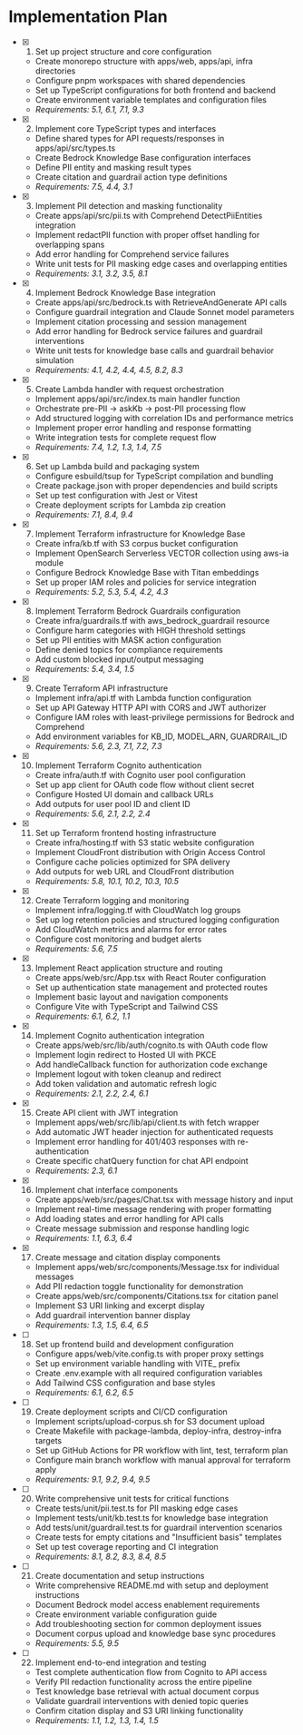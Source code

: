 # Implementation Plan

- [x] 1. Set up project structure and core configuration

  - Create monorepo structure with apps/web, apps/api, infra directories
  - Configure pnpm workspaces with shared dependencies
  - Set up TypeScript configurations for both frontend and backend
  - Create environment variable templates and configuration files
  - _Requirements: 5.1, 6.1, 7.1, 9.3_

- [x] 2. Implement core TypeScript types and interfaces

  - Define shared types for API requests/responses in apps/api/src/types.ts
  - Create Bedrock Knowledge Base configuration interfaces
  - Define PII entity and masking result types
  - Create citation and guardrail action type definitions
  - _Requirements: 7.5, 4.4, 3.1_

- [x] 3. Implement PII detection and masking functionality

  - Create apps/api/src/pii.ts with Comprehend DetectPiiEntities integration
  - Implement redactPII function with proper offset handling for overlapping spans
  - Add error handling for Comprehend service failures
  - Write unit tests for PII masking edge cases and overlapping entities
  - _Requirements: 3.1, 3.2, 3.5, 8.1_

- [x] 4. Implement Bedrock Knowledge Base integration

  - Create apps/api/src/bedrock.ts with RetrieveAndGenerate API calls
  - Configure guardrail integration and Claude Sonnet model parameters
  - Implement citation processing and session management
  - Add error handling for Bedrock service failures and guardrail interventions
  - Write unit tests for knowledge base calls and guardrail behavior simulation
  - _Requirements: 4.1, 4.2, 4.4, 4.5, 8.2, 8.3_

- [x] 5. Create Lambda handler with request orchestration

  - Implement apps/api/src/index.ts main handler function
  - Orchestrate pre-PII → askKb → post-PII processing flow
  - Add structured logging with correlation IDs and performance metrics
  - Implement proper error handling and response formatting
  - Write integration tests for complete request flow
  - _Requirements: 7.4, 1.2, 1.3, 1.4, 7.5_

- [x] 6. Set up Lambda build and packaging system

  - Configure esbuild/tsup for TypeScript compilation and bundling
  - Create package.json with proper dependencies and build scripts
  - Set up test configuration with Jest or Vitest
  - Create deployment scripts for Lambda zip creation
  - _Requirements: 7.1, 8.4, 9.4_

- [x] 7. Implement Terraform infrastructure for Knowledge Base

  - Create infra/kb.tf with S3 corpus bucket configuration
  - Implement OpenSearch Serverless VECTOR collection using aws-ia module
  - Configure Bedrock Knowledge Base with Titan embeddings
  - Set up proper IAM roles and policies for service integration
  - _Requirements: 5.2, 5.3, 5.4, 4.2, 4.3_

- [x] 8. Implement Terraform Bedrock Guardrails configuration

  - Create infra/guardrails.tf with aws_bedrock_guardrail resource
  - Configure harm categories with HIGH threshold settings
  - Set up PII entities with MASK action configuration
  - Define denied topics for compliance requirements
  - Add custom blocked input/output messaging
  - _Requirements: 5.4, 3.4, 1.5_

- [x] 9. Create Terraform API infrastructure

  - Implement infra/api.tf with Lambda function configuration
  - Set up API Gateway HTTP API with CORS and JWT authorizer
  - Configure IAM roles with least-privilege permissions for Bedrock and Comprehend
  - Add environment variables for KB_ID, MODEL_ARN, GUARDRAIL_ID
  - _Requirements: 5.6, 2.3, 7.1, 7.2, 7.3_

- [x] 10. Implement Terraform Cognito authentication

  - Create infra/auth.tf with Cognito user pool configuration
  - Set up app client for OAuth code flow without client secret
  - Configure Hosted UI domain and callback URLs
  - Add outputs for user pool ID and client ID
  - _Requirements: 5.6, 2.1, 2.2, 2.4_

- [x] 11. Set up Terraform frontend hosting infrastructure

  - Create infra/hosting.tf with S3 static website configuration
  - Implement CloudFront distribution with Origin Access Control
  - Configure cache policies optimized for SPA delivery
  - Add outputs for web URL and CloudFront distribution
  - _Requirements: 5.8, 10.1, 10.2, 10.3, 10.5_

- [x] 12. Create Terraform logging and monitoring

  - Implement infra/logging.tf with CloudWatch log groups
  - Set up log retention policies and structured logging configuration
  - Add CloudWatch metrics and alarms for error rates
  - Configure cost monitoring and budget alerts
  - _Requirements: 5.6, 7.5_

- [x] 13. Implement React application structure and routing

  - Create apps/web/src/App.tsx with React Router configuration
  - Set up authentication state management and protected routes
  - Implement basic layout and navigation components
  - Configure Vite with TypeScript and Tailwind CSS
  - _Requirements: 6.1, 6.2, 1.1_

- [x] 14. Implement Cognito authentication integration

  - Create apps/web/src/lib/auth/cognito.ts with OAuth code flow
  - Implement login redirect to Hosted UI with PKCE
  - Add handleCallback function for authorization code exchange
  - Implement logout with token cleanup and redirect
  - Add token validation and automatic refresh logic
  - _Requirements: 2.1, 2.2, 2.4, 6.1_

- [x] 15. Create API client with JWT integration

  - Implement apps/web/src/lib/api/client.ts with fetch wrapper
  - Add automatic JWT header injection for authenticated requests
  - Implement error handling for 401/403 responses with re-authentication
  - Create specific chatQuery function for chat API endpoint
  - _Requirements: 2.3, 6.1_

- [x] 16. Implement chat interface components

  - Create apps/web/src/pages/Chat.tsx with message history and input
  - Implement real-time message rendering with proper formatting
  - Add loading states and error handling for API calls
  - Create message submission and response handling logic
  - _Requirements: 1.1, 6.3, 6.4_

- [x] 17. Create message and citation display components

  - Implement apps/web/src/components/Message.tsx for individual messages
  - Add PII redaction toggle functionality for demonstration
  - Create apps/web/src/components/Citations.tsx for citation panel
  - Implement S3 URI linking and excerpt display
  - Add guardrail intervention banner display
  - _Requirements: 1.3, 1.5, 6.4, 6.5_

- [ ] 18. Set up frontend build and development configuration

  - Configure apps/web/vite.config.ts with proper proxy settings
  - Set up environment variable handling with VITE\_ prefix
  - Create .env.example with all required configuration variables
  - Add Tailwind CSS configuration and base styles
  - _Requirements: 6.1, 6.2, 6.5_

- [ ] 19. Create deployment scripts and CI/CD configuration

  - Implement scripts/upload-corpus.sh for S3 document upload
  - Create Makefile with package-lambda, deploy-infra, destroy-infra targets
  - Set up GitHub Actions for PR workflow with lint, test, terraform plan
  - Configure main branch workflow with manual approval for terraform apply
  - _Requirements: 9.1, 9.2, 9.4, 9.5_

- [ ] 20. Write comprehensive unit tests for critical functions

  - Create tests/unit/pii.test.ts for PII masking edge cases
  - Implement tests/unit/kb.test.ts for knowledge base integration
  - Add tests/unit/guardrail.test.ts for guardrail intervention scenarios
  - Create tests for empty citations and "Insufficient basis" templates
  - Set up test coverage reporting and CI integration
  - _Requirements: 8.1, 8.2, 8.3, 8.4, 8.5_

- [ ] 21. Create documentation and setup instructions

  - Write comprehensive README.md with setup and deployment instructions
  - Document Bedrock model access enablement requirements
  - Create environment variable configuration guide
  - Add troubleshooting section for common deployment issues
  - Document corpus upload and knowledge base sync procedures
  - _Requirements: 5.5, 9.5_

- [ ] 22. Implement end-to-end integration and testing
  - Test complete authentication flow from Cognito to API access
  - Verify PII redaction functionality across the entire pipeline
  - Test knowledge base retrieval with actual document corpus
  - Validate guardrail interventions with denied topic queries
  - Confirm citation display and S3 URI linking functionality
  - _Requirements: 1.1, 1.2, 1.3, 1.4, 1.5_
